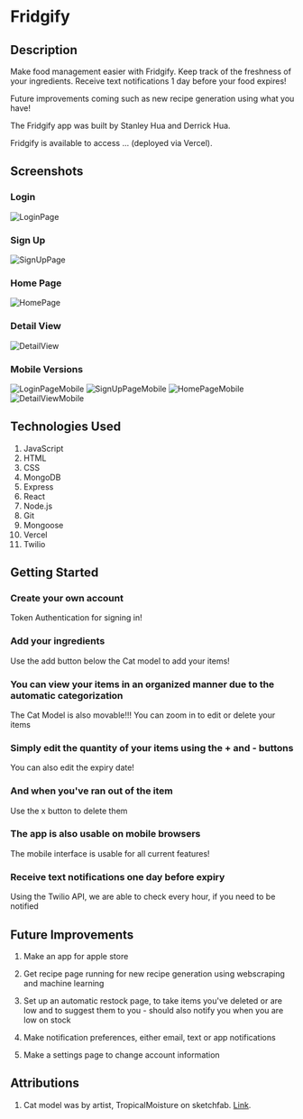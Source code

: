 # Fridgify

## Description
Make food management easier with Fridgify.
Keep track of the freshness of your ingredients.
Receive text notifications 1 day before your food expires! 

Future improvements coming such as new recipe generation using what you have!

The Fridgify app was built by Stanley Hua and Derrick Hua.

Fridgify is available to access ... (deployed via Vercel).

## Screenshots

### Login
![LoginPage](https://i.imgur.com/pWAIOB3.jpg)

### Sign Up
![SignUpPage](https://i.imgur.com/LD6hStF.jpg)

### Home Page
![HomePage](https://i.imgur.com/3hA1ML0.jpg)

### Detail View
![DetailView](https://i.imgur.com/V40RhxY.jpg)

### Mobile Versions
![LoginPageMobile](https://i.imgur.com/3TxqpJM.jpg)
![SignUpPageMobile](https://i.imgur.com/tlLTJIQ.jpg)
![HomePageMobile](https://i.imgur.com/tlLTJIQ.jpg)
![DetailViewMobile](https://i.imgur.com/TkvPJUp.jpg)

## Technologies Used
1. JavaScript
2. HTML
3. CSS
4. MongoDB
5. Express
6. React
7. Node.js
8. Git
9. Mongoose
10. Vercel
11. Twilio 

## Getting Started

### Create your own account
Token Authentication for signing in!

### Add your ingredients
Use the add button below the Cat model to add your items!

### You can view your items in an organized manner due to the automatic categorization
The Cat Model is also movable!!!
You can zoom in to edit or delete your items

### Simply edit the quantity of your items using the + and - buttons
You can also edit the expiry date!

### And when you've ran out of the item
Use the x button to delete them

### The app is also usable on mobile browsers
The mobile interface is usable for all current features!

### Receive text notifications one day before expiry
Using the Twilio API, we are able to check every hour, if you need to be notified

## Future Improvements
1. Make an app for apple store

2. Get recipe page running for new recipe generation using webscraping and machine learning

3. Set up an automatic restock page, to take items you've deleted or are low and to suggest them to you - should also notify you when you are low on stock 

4. Make notification preferences, either email, text or app notifications

5. Make a settings page to change account information

## Attributions
1. Cat model was by artist, TropicalMoisture on sketchfab. [Link](https://sketchfab.com/3d-models/cats-on-a-fridge-c0ce3a4431664ecab830ced119b21011).
